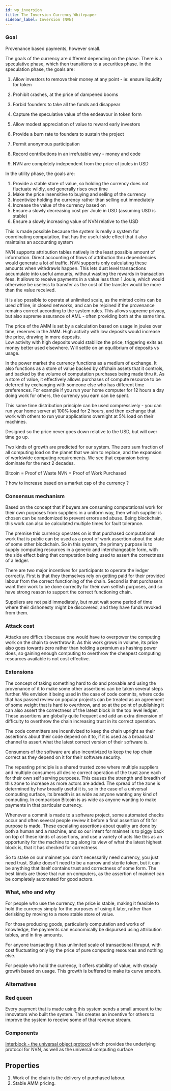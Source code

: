 ```yaml
---
id: wp_inversion
title: The Inversion Currency Whitepaper
sidebar_label: Inversion (NVN)
---
```


### Goal

<!-- What is the goal of the inversion currency -->

Provenance based payments, however small.

The goals of the currency are different depending on the phase. There is a speculative phase, which then transitions to a securities phase.
In the speculation phase, the goals are:

1. Allow investors to remove their money at any point - ie: ensure liquidity for token
1. Prohibit crashes, at the price of dampened booms
1. Forbid founders to take all the funds and disappear
1. Capture the speculative value of the endeavour in token form
1. Allow modest appreciation of value to reward early investors
1. Provide a burn rate to founders to sustain the project
1. Permit anonymous participation
1. Record contributions in an irrefutable way - money and code

1. NVN are completely independent from the price of joules in USD

In the utility phase, the goals are:

1. Provide a stable store of value, so holding the currency does not fluctuate wildly, and generally rises over time
1. Make the price insensitive to buying and selling of the currency
1. Incentivize holding the currency rather than selling out immediately
1. Increase the value of the currency based on
1. Ensure a slowly decreasing cost per Joule in USD (assuming USD is stable)
1. Ensure a slowly increasing value of NVN relative to the USD

This is made possible because the system is really a system for coordinating computation, that has the useful side effect that it also maintains an accounting system

NVN supports attribution tables natively in the least possible amount of information. Direct accounting of flows of attribution thru dependencies would generate a lot of traffic. NVN supports only calculating these amounts when withdrawls happen. This lets dust level transactions accumulate into useful amounts, without wasting the rewards in transaction fees. It allows to receive payments in a value less than 1 Joule, which would otherwise be useless to transfer as the cost of the transfer would be more than the value received.

It is also possible to operate at unlimited scale, as the minted coins can be used offline, in closed networks, and can be rejoined if the provenance remains correct according to the system rules. This allows supreme privacy, but also supreme assurance of AML - often providing both at the same time.

The price of the AMM is set by a calculation based on usage in joules over time, reserves in the AMM.
High activity with low deposits would increase the price, drawing in more deposits.  
Low activity with high deposits would stabilize the price, triggering exits as money better used elsewhere.
Will settle on an equilibrium of deposits vs usage.

In the power market the currency functions as a medium of exchange. It also functions as a store of value backed by offchain assets that it controls, and backed by the volume of computation purchases being made thru it. As a store of value, it effectively allows purchases of compute resource to be deferred by exchanging with someone else who has different time preferences. For example if you run your home computer for 12 hours a day doing work for others, the currency you earn can be spent.

This same time distribution principle can be used compressively - you can run your home server at 100% load for 2 hours, and then exchange that work with others to run your applications overnight at 5% load on their machines.

Designed so the price never goes down relative to the USD, but will over time go up.

Two kinds of growth are predicted for our system. The zero sum fraction of all computing load on the planet that we aim to replace, and the expansion of worldwide computing requirements. We see that expansion being dominate for the next 2 decades.

Bitcoin = Proof of Waste
NVN = Proof of Work Purchased

? how to increase based on a market cap of the currency ?

### Consensus mechanism

Based on the concept that if buyers are consuming computational work for their own purposes from suppliers in a uniform way, then which supplier is chosen can be randomized to prevent errors and abuse. Being blockchain, this work can also be calculated multiple times for fault tolerance.

The premise this currency operates on is that purchased computational work that is public can be used as a proof of work assertion about the state of some other blockchain. So in this system, the primary purpose is to supply computing resources in a generic and interchangeable form, with the side effect being that computation being used to assert the correctness of a ledger.

There are two major incentives for participants to operate the ledger correctly. First is that they themselves rely on getting paid for their provided labour from the correct functioning of the chain. Second is that purchasers want their work to be done correctly for their own selfish purposes, and so have strong reason to support the correct functioning chain.

Suppliers are not paid immediately, but must wait some period of time where their dishonesty might be discovered, and they have funds revoked from them.

### Attack cost

Attacks are difficult because one would have to overpower the computing work on the chain to overthrow it. As this work grows in volume, its price also goes towards zero rather than holding a premium as hashing power does, so gaining enough computing to overthrow the cheapest computing resources available is not cost effective.

### Extensions

The concept of taking something hard to do and provable and using the provenance of it to make some other assertions can be taken several steps further. We envision it being used in the case of code commits, where code that has passed review on popular projects can be treated as an agreement of some weight that is hard to overthrow, and so at the point of publishing it can also assert the correctness of the latest block in the top level ledger. These assertions are globally quite frequent and add an extra dimension of difficulty to overthrow the chain increasing trust in its correct operation.

The code committers are incentivized to keep the chain upright as their assertions about their code depend on it to, if it is used as a broadcast channel to assert what the latest correct version of their software is.

Consumers of the software are also incentivized to keep the top chain correct as they depend on it for their software security.

The repeating principle is a shared trusted zone where multiple suppliers and multiple consumers all desire correct operation of the trust zone each for their own self serving purposes. This causes the strength and breadth of this zone to increase as more actors are added. The spread of the zone is determined by how broadly useful it is, so in the case of a universal computing surface, its breadth is as wide as anyone wanting any kind of computing. In comparison Bitcoin is as wide as anyone wanting to make payments in that particular currency.

Whenever a commit is made to a software project, some automated checks occur and often several people review it before a final assertion of fit for purpose is made. These escalating assertions about quality are done by both a human and a machine, and so our intent for mainnet is to piggy back on top of these kinds of assertions, and use a variety of acts like this as an opportunity for the machine to tag along its view of what the latest highest block is, that it has checked for correctness.

So to stake on our mainnet you don't necessarily need currency, you just need trust. Stake doesn't need to be a narrow and sterile token, but it can be anything that itself contains trust and correctness of some form. The best kinds are those that run on computers, as the assertion of mainnet can be completely automated for good actors.

### What, who and why

<!-- What does the inversion currency do, who does it do it for and why do they want to do that? -->

For people who use the currency, the price is stable, making it feasible to hold the currency simply for the purposes of using it later, rather than derisking by moving to a more stable store of value.

For those producing goods, particularly computation and works of knowledge, the payments can economically be dispursed using attribution tables, and in tiny amounts.

For anyone transacting it has unlimited scale of transactional thruput, with cost fluctuating only by the price of pure computing resources and nothing else.

For people who hold the currency, it offers stability of value, with steady growth based on usage. This growth is buffered to make its curve smooth.

### Alternatives

<!-- What is the best current and foreseeable future alternative for each need identified in 1 and what makes NVN better than that alternative -->

### Red queen

<!-- What is the sustainable competitive advantage that allows NVN to stay ahead ahead of the alternatives -->

Every payment that is made using this system sends a small amount to the innovators who built the system.
This creates an incentive for others to improve the system to receive some of that revenue stream.

### Components

<!-- What are the components of the system. How do they work and how do they interact -->

[Interblock - the universal object protocol](./wp_interblock.md) which provides the underlying protocol for NVN, as well as the universal computing surface

## Properties

1. Work of the chain is the delivery of purchased labour.
1. Stable AMM pricing.
